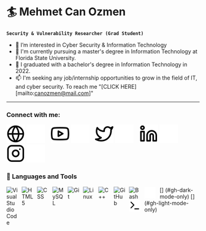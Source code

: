 # 🏄 Mehmet Can Ozmen

**`Security & Vulnerability Researcher (Grad Student)`**

- 👀 I’m interested in Cyber Security & Information Technology
- 🌱 I'm currently pursuing a master's degree in Information Technology at Florida State University. 
- 🌱 I graduated with a bachelor's degree in Information Technology in 2022. 
- 📫 I'm seeking any job/internship opportunities to grow in the field of IT, and cyber security. To reach me "[CLICK HERE][mailto:canozmen@mail.com]"

---

### Connect with me:

[![website](./img/globe-light.svg)](https://canmenzo.com#gh-light-mode-only)
[![website](./img/globe-dark.svg)](https://canmenzo.com#gh-dark-mode-only)
&nbsp;&nbsp;
[![website](./img/youtube-light.svg)](https://youtube.com/canmenzo#gh-light-mode-only)
[![website](./img/youtube-dark.svg)](https://youtube.com/canmenzo#gh-dark-mode-only)
&nbsp;&nbsp;
[![website](./img/twitter-light.svg)](https://twitter.com/canmenzo#gh-light-mode-only)
[![website](./img/twitter-dark.svg)](https://twitter.com/canmenzo#gh-dark-mode-only)
&nbsp;&nbsp;
[![website](./img/linkedin-light.svg)](https://linkedin.com/in/canmenzo#gh-light-mode-only)
[![website](./img/linkedin-dark.svg)](https://linkedin.com/in/canmenzo#gh-dark-mode-only)
&nbsp;&nbsp;
[![website](./img/instagram-light.svg)](https://instagram.com/canmenzo#gh-light-mode-only)
[![website](./img/instagram-dark.svg)](https://instagram.com/canmenzo#gh-dark-mode-only)


### 🧰 Languages and Tools

<img align="left" alt="Visual Studio Code" width="30px" style="padding-right:10px;" src="https://cdn.jsdelivr.net/gh/devicons/devicon/icons/vscode/vscode-original.svg"/>
<img align="left" alt="HTML5" width="30px" style="padding-right:10px;" src="https://cdn.jsdelivr.net/gh/devicons/devicon/icons/html5/html5-original.svg" />
<img align="left" alt="CSS" width="30px" style="padding-right:10px;" src="https://cdn.jsdelivr.net/gh/devicons/devicon/icons/css3/css3-original.svg" />
<img align="left" alt="MySQL" width="30px" style="padding-right:10px;" src="https://cdn.jsdelivr.net/gh/devicons/devicon/icons/mysql/mysql-original.svg" />
<img align="left" alt="Git" width="30px" style="padding-right:10px;" src="https://cdn.jsdelivr.net/gh/devicons/devicon/icons/git/git-original.svg" />
<img align="left" alt="Linux" width="30px" style="padding-right:10px;" src="https://cdn.jsdelivr.net/gh/devicons/devicon/icons/linux/linux-original.svg" />
<img align="left" alt="C++" width="30px" style="padding-right:10px;" src="https://cdn.jsdelivr.net/gh/devicons/devicon/icons/cplusplus/cplusplus-line.svg" />
<img align="left" alt="GitHub" width="30px" style="padding-right:10px;" src="https://cdn.jsdelivr.net/gh/devicons/devicon/icons/github/github-original.svg" />
<img align="left" alt="Bash" width="30px" style="padding-right:10px;" src="https://cdn.jsdelivr.net/gh/devicons/devicon/icons/bash/bash-original.svg" />
[<img align="left" alt="Terminal" width="30px" style="padding-right:10px;" src="./img/terminal-dark.svg" />] (#gh-dark-mode-only)
[<img align="left" alt="Terminal" width="30px" style="padding-right:10px;" src="./img/terminal-light.svg" />] (#gh-light-mode-only)
<br />

#
